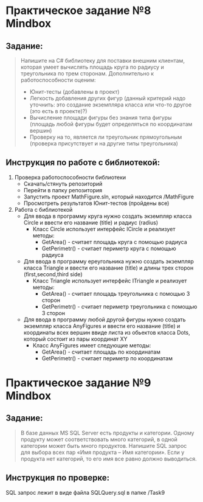 
# Практическое задание №8 Mindbox
## Задание:
> Напишите на C# библиотеку для поставки внешним клиентам, которая умеет вычислять площадь круга по радиусу и треугольника по трем сторонам. 
> Дополнительно к работоспособности оценим:
>* Юнит-тесты (добавлены в проект)
>* Легкость добавления других фигур (данный критерий надо уточнить: это создание экземпляра класса или что-то другое (это есть в проекте)?)
>* Вычисление площади фигуры без знания типа фигуры (площадь любой фигуры будет определяться по координатам вершин)
>* Проверку на то, является ли треугольник прямоугольным (проверка присутствует и на другие типы треугольника)


## Инструкция по работе с библиотекой:
1. Проверка работоспособности библиотеки
   * Скачать/стянуть репозиторий
   * Перейти в папку репозитория
   * Запустить проект MathFigure.sln, который находится /MathFigure
   * Просмотреть результатов Юнит-тестов (пройдены все)
2. Работа с библиотекой
   * Для ввода в программу круга нужно создать экземпляр класса Circle  и ввести его название (title) и радиус (radius)
     * Класс Circle использует интерфейс ICircle и реализует методы:
       * GetArea() - считает площадь круга с помощью радиуса
       * GetPerimetr() - считает периметр круга с помощью радиуса
    * Для ввода в программу ереугольника нужно создать экземпляр класса Triangle  и ввести его название (title) и длины трех сторон (first,second,third side)
      * Класс Triangle использует интерфейс ITriangle и реализует методы:
        * GetArea() - считает площадь треугольника с помощью 3 сторон
        * GetPerimetr() - считает периметр треугольника с помощью 3 сторон
    * Для ввода в программу любой другой фигуры нужно создать экземпляр класса AnyFigures  и ввести его название (title) и координаты всех вершин ввиде листа из обьектов класса Dots, который состоит из пары координат XY
      * Класс AnyFigures имеет следующие методы:
        * GetArea() - считает площадь по координатам
        * GetPerimetr() - считает периметр по координатам

# Практическое задание №9 Mindbox
## Задание:
> В базе данных MS SQL Server есть продукты и категории. Одному продукту может соответствовать много категорий, 
> в одной категории может быть много продуктов. Напишите SQL запрос для выбора всех пар «Имя продукта – Имя категории». 
> Если у продукта нет категорий, то его имя все равно должно выводиться.
## Инструкция по проверке:
SQL запрос лежит в виде файла SQLQuery.sql в папке /Task9

